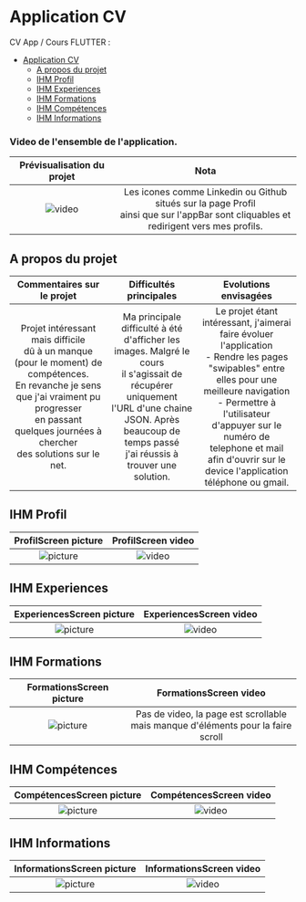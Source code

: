 # Application CV

CV App / Cours FLUTTER :

- [Application CV](#application-cv)
  * [A propos du projet](#a-propos-du-projet)
  * [IHM Profil](#ihm-profil)
  * [IHM Experiences](#ihm-experiences)
  * [IHM Formations](#ihm-formations)
  * [IHM Compétences](#ihm-compétences)
  * [IHM Informations](#ihm-informations)

### Video de l'ensemble de l'application.


| Prévisualisation du projet  | Nota | 
| :---:      |     :---:      | 
|![video](screenshots/total.gif)| Les icones comme Linkedin ou Github situés sur la page Profil </br> ainsi que sur l'appBar sont cliquables et </br> redirigent vers mes profils.


## A propos du projet 

| Commentaires sur le projet | Difficultés principales | Evolutions envisagées |
| :---:      |     :---:      |         :---: |
| Projet intéressant mais difficile </br> dû à un manque (pour le moment) de compétences. </br> En revanche je sens que j'ai vraiment pu progresser </br> en passant quelques journées à chercher </br> des solutions sur le net.    | Ma principale difficulté à été </br> d'afficher les images. Malgré le cours </br> il s'agissait de récupérer uniquement </br> l'URL d'une chaine JSON. Après beaucoup de temps passé </br> j'ai réussis à trouver une solution.    | Le projet étant intéressant, j'aimerai faire évoluer l'application </br>- Rendre les pages "swipables" entre elles pour une meilleure navigation </br>- Permettre à l'utilisateur d'appuyer sur le numéro de telephone et mail </br> afin d'ouvrir sur le device l'application téléphone ou gmail.  |




## IHM Profil

ProfilScreen picture             |  ProfilScreen video
:-------------------------:|:-------------------------:
![picture](screenshots/p1.png)  |  ![video](screenshots/p1.gif)

## IHM Experiences

ExperiencesScreen picture             |  ExperiencesScreen video
:-------------------------:|:-------------------------:
![picture](screenshots/p2.png)  |  ![video](screenshots/p2.gif)

## IHM Formations

FormationsScreen picture             |  FormationsScreen video
:-------------------------:|:-------------------------:
![picture](screenshots/p3.png)  | Pas de video, la page est scrollable </br> mais manque d'éléments pour la faire scroll

## IHM Compétences

CompétencesScreen picture             |  CompétencesScreen video
:-------------------------:|:-------------------------:
![picture](screenshots/p4.png)  |  ![video](screenshots/p4.gif)

## IHM Informations

InformationsScreen picture             |  InformationsScreen video
:-------------------------:|:-------------------------:
![picture](screenshots/p5.png)  |  ![video](screenshots/p5.gif)
